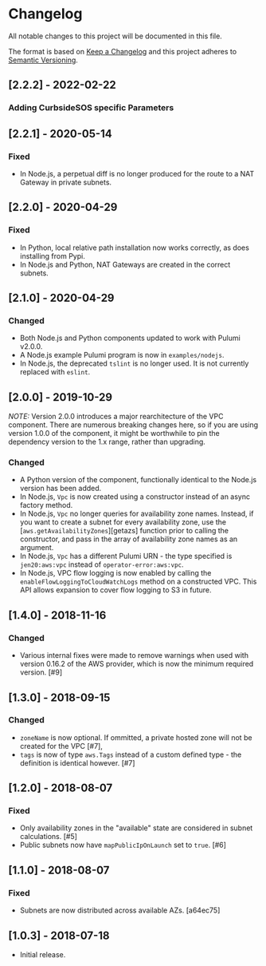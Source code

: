 # Changelog
All notable changes to this project will be documented in this file.

The format is based on [Keep a Changelog](http://keepachangelog.com/en/1.0.0/) and this project
adheres to [Semantic Versioning](http://semver.org/spec/v2.0.0.html).

## [2.2.2] - 2022-02-22
### Adding CurbsideSOS specific Parameters 

## [2.2.1] - 2020-05-14

### Fixed

- In Node.js, a perpetual diff is no longer produced for the route to a NAT Gateway in private subnets.

## [2.2.0] - 2020-04-29

### Fixed

- In Python, local relative path installation now works correctly, as does installing from Pypi.
- In Node.js and Python, NAT Gateways are created in the correct subnets.

## [2.1.0] - 2020-04-29

### Changed

- Both Node.js and Python components updated to work with Pulumi v2.0.0.
- A Node.js example Pulumi program is now in `examples/nodejs`.
- In Node.js, the deprecated `tslint` is no longer used. It is not currently replaced with `eslint`.

## [2.0.0] - 2019-10-29

*NOTE:* Version 2.0.0 introduces a major rearchitecture of the VPC component. There are numerous
breaking changes here, so if you are using version 1.0.0 of the component, it might be worthwhile
to pin the dependency version to the 1.x range, rather than upgrading.

### Changed

- A Python version of the component, functionally identical to the Node.js version has been added.
- In Node.js, `Vpc` is now created using a constructor instead of an async factory method.
- In Node.js, `Vpc` no longer queries for availability zone names. Instead, if you want to create
  a subnet for every availability zone, use the [`aws.getAvailabilityZones`][getazs] function
  prior to calling the constructor, and pass in the array of availability zone names as an
  argument.
- In Node.js, `Vpc` has a different Pulumi URN - the type specified is `jen20:aws:vpc` instead of
  `operator-error:aws:vpc`.
- In Node.js, VPC flow logging is now enabled by calling the `enableFlowLoggingToCloudWatchLogs`
  method on a constructed VPC. This API allows expansion to cover flow logging to S3 in future.

## [1.4.0] - 2018-11-16
### Changed

- Various internal fixes were made to remove warnings when used with version 0.16.2 of the AWS
  provider, which is now the minimum required version. [#9]

## [1.3.0] - 2018-09-15
### Changed

- `zoneName` is now optional. If ommitted, a private hosted zone will not be created for the
  VPC [#7],
- `tags` is now of type `aws.Tags` instead of a custom defined type - the definition is identical
  however. [#7]

## [1.2.0] - 2018-08-07
### Fixed

- Only availability zones in the "available" state are considered in subnet calculations. [#5]
- Public subnets now have `mapPublicIpOnLaunch` set to `true`. [#6]

## [1.1.0] - 2018-08-07
### Fixed

- Subnets are now distributed across available AZs. [a64ec75]

## [1.0.3] - 2018-07-18

- Initial release.
